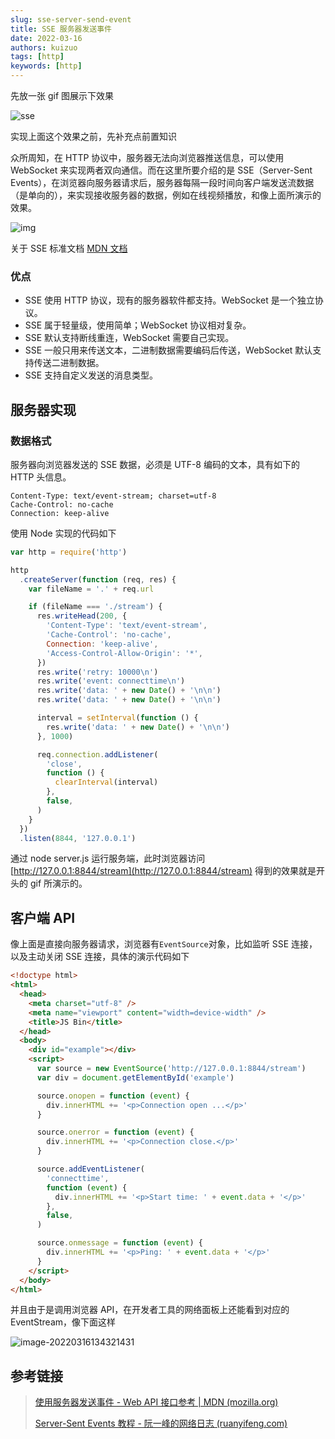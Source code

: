 ```yaml
---
slug: sse-server-send-event
title: SSE 服务器发送事件
date: 2022-03-16
authors: kuizuo
tags: [http]
keywords: [http]
---
```


<!-- truncate -->

先放一张 gif 图展示下效果

![sse](https://img.mongorolls.cn/sse.gif)

实现上面这个效果之前，先补充点前置知识

众所周知，在 HTTP 协议中，服务器无法向浏览器推送信息，可以使用 WebSocket 来实现两者双向通信。而在这里所要介绍的是 SSE（Server-Sent Events），在浏览器向服务器请求后，服务器每隔一段时间向客户端发送流数据（是单向的），来实现接收服务器的数据，例如在线视频播放，和像上面所演示的效果。

![img](https://www.ruanyifeng.com/blogimg/asset/2017/bg2017052702.jpg)

关于 SSE 标准文档 [MDN 文档](https://developer.mozilla.org/en-US/docs/Web/API/Server-sent_events/Using_server-sent_events)

### 优点

- SSE 使用 HTTP 协议，现有的服务器软件都支持。WebSocket 是一个独立协议。
- SSE 属于轻量级，使用简单；WebSocket 协议相对复杂。
- SSE 默认支持断线重连，WebSocket 需要自己实现。
- SSE 一般只用来传送文本，二进制数据需要编码后传送，WebSocket 默认支持传送二进制数据。
- SSE 支持自定义发送的消息类型。

## 服务器实现

### 数据格式

服务器向浏览器发送的 SSE 数据，必须是 UTF-8 编码的文本，具有如下的 HTTP 头信息。

```http
Content-Type: text/event-stream; charset=utf-8
Cache-Control: no-cache
Connection: keep-alive
```

使用 Node 实现的代码如下

```javascript
var http = require('http')

http
  .createServer(function (req, res) {
    var fileName = '.' + req.url

    if (fileName === './stream') {
      res.writeHead(200, {
        'Content-Type': 'text/event-stream',
        'Cache-Control': 'no-cache',
        Connection: 'keep-alive',
        'Access-Control-Allow-Origin': '*',
      })
      res.write('retry: 10000\n')
      res.write('event: connecttime\n')
      res.write('data: ' + new Date() + '\n\n')
      res.write('data: ' + new Date() + '\n\n')

      interval = setInterval(function () {
        res.write('data: ' + new Date() + '\n\n')
      }, 1000)

      req.connection.addListener(
        'close',
        function () {
          clearInterval(interval)
        },
        false,
      )
    }
  })
  .listen(8844, '127.0.0.1')
```

通过 node server.js 运行服务端，此时浏览器访问 [http://127.0.0.1:8844/stream](http://127.0.0.1:8844/stream) 得到的效果就是开头的 gif 所演示的。

## 客户端 API

像上面是直接向服务器请求，浏览器有`EventSource`对象，比如监听 SSE 连接，以及主动关闭 SSE 连接，具体的演示代码如下

```html
<!doctype html>
<html>
  <head>
    <meta charset="utf-8" />
    <meta name="viewport" content="width=device-width" />
    <title>JS Bin</title>
  </head>
  <body>
    <div id="example"></div>
    <script>
      var source = new EventSource('http://127.0.0.1:8844/stream')
      var div = document.getElementById('example')

      source.onopen = function (event) {
        div.innerHTML += '<p>Connection open ...</p>'
      }

      source.onerror = function (event) {
        div.innerHTML += '<p>Connection close.</p>'
      }

      source.addEventListener(
        'connecttime',
        function (event) {
          div.innerHTML += '<p>Start time: ' + event.data + '</p>'
        },
        false,
      )

      source.onmessage = function (event) {
        div.innerHTML += '<p>Ping: ' + event.data + '</p>'
      }
    </script>
  </body>
</html>
```

并且由于是调用浏览器 API，在开发者工具的网络面板上还能看到对应的 EventStream，像下面这样

![image-20220316134321431](https://img.mongorolls.cn/image-20220316134321431.png)

## 参考链接

> [使用服务器发送事件 - Web API 接口参考 | MDN (mozilla.org)](https://developer.mozilla.org/zh-CN/docs/Web/API/Server-sent_events/Using_server-sent_events)
>
> [Server-Sent Events 教程 - 阮一峰的网络日志 (ruanyifeng.com)](https://www.ruanyifeng.com/blog/2017/05/server-sent_events.html)
